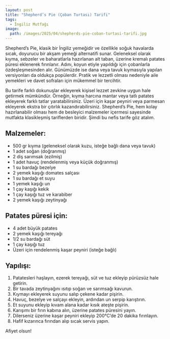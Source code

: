 ```yaml
---
layout: post
title: "Shepherd’s Pie (Çoban Turtası) Tarifi"
tags:
  - İngiliz Mutfağı
image: 
  path: /images/2025/04/shepherds-pie-coban-turtasi-tarifi.jpg
---
```


Shepherd’s Pie, klasik bir İngiliz yemeğidir ve özellikle soğuk havalarda sıcak, doyurucu bir akşam yemeği alternatifi sunar. Geleneksel olarak kıyma, sebzeler ve baharatlarla hazırlanan alt taban, üzerine kremalı patates püresi eklenerek fırınlanır. Adını, koyun etiyle yapıldığı için çobanlarla özdeşleşmesinden alır. Günümüzde ise dana veya tavuk kıymasıyla yapılan versiyonları da oldukça popülerdir. Pratik ve lezzetli olması nedeniyle aile yemekleri ve davet sofraları için mükemmel bir tercihtir.

Bu tarife farklı dokunuşlar ekleyerek kişisel lezzet zevkine uygun hale getirmek mümkündür. Örneğin, kıyma harcına mantar veya tatlı patates ekleyerek farklı tatlar yaratabilirsiniz. Üzeri için kaşar peyniri veya parmesan ekleyerek ekstra bir çıtırlık kazandırabilirsiniz. Shepherd’s Pie, hem kolay hazırlanabilir olması hem de besleyici malzemeler içermesi sayesinde mutfakta klasikleşmiş tariflerden biridir. Şimdi bu nefis tarife göz atalım.

## Malzemeler:

- 500 gr kıyma (geleneksel olarak kuzu, isteğe bağlı dana veya tavuk)
- 1 adet soğan (doğranmış)
- 2 diş sarımsak (ezilmiş)
- 1 adet havuç (rendelenmiş veya küçük doğranmış)
- 1 su bardağı bezelye
- 2 yemek kaşığı domates salçası
- 1 su bardağı et suyu
- 1 yemek kaşığı un
- 1 çay kaşığı kekik
- 1 çay kaşığı tuz ve karabiber
- 2 yemek kaşığı zeytinyağı

## Patates püresi için:

- 4 adet büyük patates
- 2 yemek kaşığı tereyağı
- 1/2 su bardağı süt
- 1 çay kaşığı tuz
- Üzeri için rendelenmiş kaşar peyniri (isteğe bağlı)

## Yapılışı:

1. Patatesleri haşlayın, ezerek tereyağı, süt ve tuz ekleyip pürüzsüz hale getirin.
2. Bir tavada zeytinyağını ısıtıp soğan ve sarımsağı kavurun.
3. Kıymayı ekleyerek suyunu salıp çekene kadar pişirin.
4. Havuç, bezelye ve salçayı ekleyin, ardından un serpip karıştırın.
5. Et suyunu ekleyip kıvam alana kadar kısık ateşte pişirin.
6. Karışımı bir fırın kabına alın, üzerine patates püresini yayın.
7. Dilerseniz üzerine kaşar peyniri ekleyip 200°C’de 20 dakika fırınlayın.
8. Hafif kızarınca fırından alıp sıcak servis yapın.

Afiyet olsun!